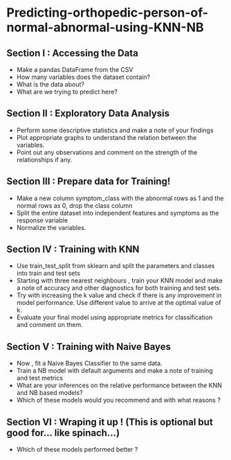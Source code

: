 # Predicting-orthopedic-person-of-normal-abnormal-using-KNN-NB


## Section I : Accessing the Data

- Make a pandas DataFrame from the CSV
- How many variables does the dataset contain?
- What is the data about?
- What are we trying to predict here?

## Section II : Exploratory Data Analysis

- Perform some descriptive statistics and make a note of your findings
- Plot appropriate graphs to understand the relation between the variables.
- Point out any observations and comment on the strength of the relationships if any.

## Section III : Prepare data for Training!

- Make a new column symptom_class with the abnormal rows as 1 and the normal rows as 0, drop the class column
- Split the entire dataset into independent features and symptoms as the response variable
- Normalize the variables.

## Section IV : Training with KNN

- Use train_test_split from sklearn and split the parameters and classes into train and test sets
- Starting with three nearest neighbours , train your KNN model and make a note of accuracy and other diagnostics for both training and test sets.
- Try with increasing the k value and check if there is any improvement in model performance. Use different value to arrive at the optimal value of k.
- Evaluate your final model using appropriate metrics for classification and comment on them.

## Section V : Training with Naive Bayes

- Now , fit a Naive Bayes Classifier to the same data.
- Train a NB model with default arguments and make a note of training and test metrics
- What are your inferences on the relative performance between the KNN and NB based models?
- Which of these models would you recommend and with what reasons ?

## Section VI : Wraping it up ! (This is optional but good for... like spinach...)

- Which of these models performed better ?
